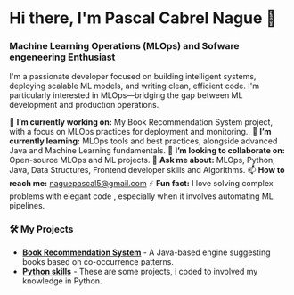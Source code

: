 # Hi there, I'm Pascal Cabrel Nague 👋

### Machine Learning Operations (MLOps)  and Sofware engeneering Enthusiast 

I'm a passionate developer focused on building intelligent systems, deploying scalable ML models, and writing clean, efficient code. I'm particularly interested in MLOps—bridging the gap between ML development and production operations.

🔭 **I’m currently working on:** My Book Recommendation System project, with a focus on MLOps practices for deployment and monitoring..
🌱 **I’m currently learning:** MLOps tools and best practices, alongside advanced Java and Machine Learning fundamentals.
👯 **I’m looking to collaborate on:** Open-source MLOps and ML projects.
💬 **Ask me about:** MLOps, Python, Java, Data Structures, Frontend developer skills and Algorithms.
📫 **How to reach me:** [naguepascal5@gmail.com](mailto:naguepascal5@gmail.com)
⚡ **Fun fact:** I love solving complex problems with elegant code , especially when it involves automating ML pipelines.

### 🛠️ My Projects

- **[Book Recommendation System](https://github.com/NPCabrel/book-recommender)** - A Java-based engine suggesting books based on co-occurrence patterns.
- **[Python skills](https://github.com/NPCabrel/miniProjects)** - These are some projects, i coded to involved my knowledge in Python.

